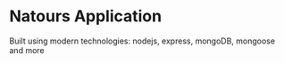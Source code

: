 # Natours Application

Built using modern technologies: nodejs, express, mongoDB, mongoose and more
